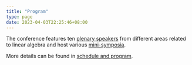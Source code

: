 ```yaml
---
title: "Program"
type: page
date: 2023-04-03T22:25:46+08:00
---
```


The conference features ten [plenary speakers](plenary/) from different areas 
related to linear algebra and host various [mini-symposia](mini/).  

More details can be found in [schedule and program](schedule/).
